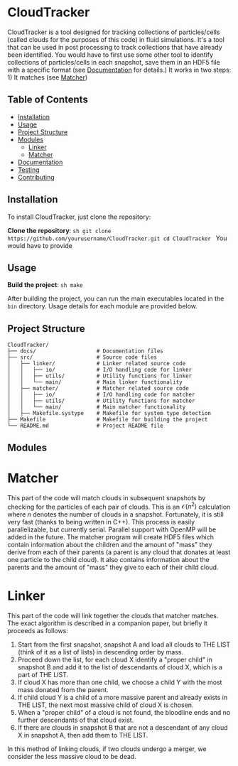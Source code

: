 # CloudTracker

CloudTracker is a tool designed for tracking collections of particles/cells (called clouds for the purposes of this code) in fluid simulations. 
It's a tool that can be used in post processing to track collections that have already been identified. 
You would have to first use some other tool to identify collections of particles/cells in each snapshot, save them in an HDF5 file 
with a specific format (see [Documentation](#documentation) for details.)
It works in two steps: 1) It matches (see [Matcher](#matcher))


## Table of Contents
- [Installation](#installation)
- [Usage](#usage)
- [Project Structure](#project-structure)
- [Modules](#modules)
  - [Linker](#linker)
  - [Matcher](#matcher)
- [Documentation](#documentation)
- [Testing](#testing)
- [Contributing](#contributing)

## Installation

To install CloudTracker, just clone the repository:

**Clone the repository**:
    ```sh
    git clone https://github.com/yourusername/CloudTracker.git
    cd CloudTracker
    ```
You would have to provide 

## Usage



**Build the project**:
    ```sh
    make 
    ```

After building the project, you can run the main executables located in the `bin` directory. Usage details for each module are provided below.

## Project Structure
```
CloudTracker/
├── docs/                   # Documentation files
├── src/                    # Source code files
│   ├── linker/             # Linker related source code
│   │   ├── io/             # I/O handling code for linker
│   │   ├── utils/          # Utility functions for linker
│   │   └── main/           # Main linker functionality
│   ├── matcher/            # Matcher related source code
│   │   ├── io/             # I/O handling code for matcher
│   │   ├── utils/          # Utility functions for matcher
│   │   └── main/           # Main matcher functionality
│   ├── Makefile.systype    # Makefile for system type detection
├── Makefile                # Makefile for building the project
└── README.md               # Project README file
```

## Modules
# Matcher
This part of the code will match clouds in subsequent snapshots by checking for the particles of each pair of clouds. 
This is an $\mathcal{O}(n^2)$ calculation where $n$ denotes the number of clouds in a snapshot. 
Fortunately, it is still very fast (thanks to being written in C++). This process is easily 
parallelizable, but currently serial. Parallel support with OpenMP will be added in the future. 
The matcher program will create HDF5 files which contain information about the children and the 
amount of "mass" they derive from each of their parents (a parent is any cloud that donates
at least one particle to the child cloud). It also contains information about the parents and the
amount of "mass" they give to each of their child cloud. 

# Linker
This part of the code will link together the clouds that matcher matches. The exact algorithm is described in a 
companion paper, but briefly it proceeds as follows:
1. Start from the first snapshot, snapshot A and load all clouds to THE LIST (think of it as a list of lists) in descending order by mass.
2. Proceed down the list, for each cloud X identify a "proper child" in snapshot B and add it to the list of descendants of cloud X, which is a part of THE LIST. 
3. If cloud X has more than one child, we choose a child Y with the most mass donated from the parent.
4. If child cloud Y is a child of a more massive parent and already exists in THE LIST, the next most massive child of cloud X is chosen.
5. When a "proper child" of a cloud is not found, the bloodline ends and no further descendants of that cloud exist.
6. If there are clouds in snapshot B that are not a descendant of any cloud X in snapshot A, then add them to THE LIST. 

In this method of linking clouds, if two clouds undergo a merger, we consider the less massive cloud to be dead.
